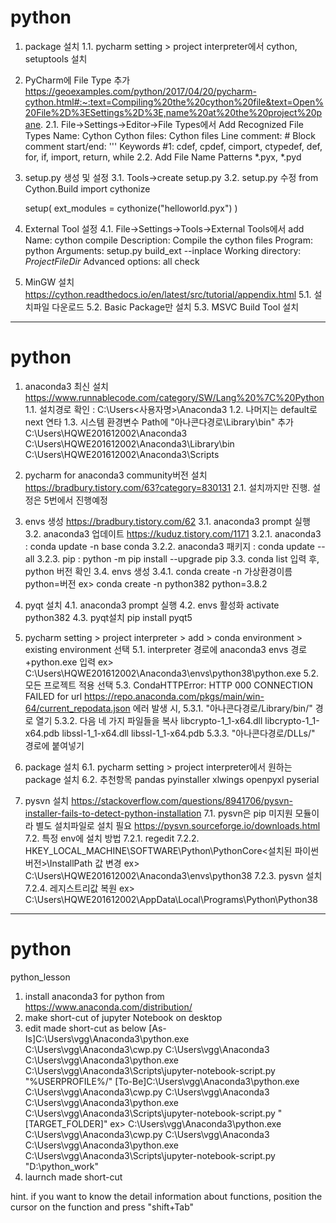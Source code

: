 # python
1. package 설치
  1.1. pycharm setting > project interpreter에서 cython, setuptools 설치

2. PyCharm에 File Type 추가
https://geoexamples.com/python/2017/04/20/pycharm-cython.html#:~:text=Compiling%20the%20cython%20file&text=Open%20File%2D%3ESettings%2D%3E,name%20at%20the%20project%20pane.
  2.1. File->Settings->Editor->File Types에서 Add Recognized File Types
    Name: Cython
    Cython files: Cython files
    Line comment: #
    Block comment start/end: '''
    Keywords #1: cdef, cpdef, cimport, ctypedef, def, for, if, import, return, while
  2.2. Add File Name Patterns
    *.pyx, *.pyd

3. setup.py 생성 및 설정
  3.1. Tools->create setup.py
  3.2. setup.py 수정
    from Cython.Build import cythonize
    
    setup(
      ext_modules = cythonize("helloworld.pyx")
    )

4. External Tool 설정
  4.1. File->Settings->Tools->External Tools에서  add
    Name: cython compile
    Description: Compile the cython files
    Program: python
    Arguments: setup.py build_ext --inplace
    Working directory: $ProjectFileDir$
    Advanced options: all check
    
5. MinGW 설치
https://cython.readthedocs.io/en/latest/src/tutorial/appendix.html
  5.1. 설치파일 다운로드
  5.2. Basic Package만 설치
  5.3. MSVC Build Tool 설치
    
----------------------------------------------------------------------------------------

# python
1. anaconda3 최신 설치
https://www.runnablecode.com/category/SW/Lang%20%7C%20Python
  1.1. 설치경로 확인 : C:\Users\<사용자명>\Anaconda3
  1.2. 나머지는 default로 next 연타
  1.3. 시스템 환경변수 Path에 "아나콘다경로\Library\bin" 추가
    C:\Users\HQWE201612002\Anaconda3
    C:\Users\HQWE201612002\Anaconda3\Library\bin
    C:\Users\HQWE201612002\Anaconda3\Scripts
    
2. pycharm for anaconda3 community버전 설치
https://bradbury.tistory.com/63?category=830131
  2.1. 설치까지만 진행. 설정은 5번에서 진행예정
  
3. envs 생성
https://bradbury.tistory.com/62
  3.1. anaconda3 prompt 실행
  3.2. anaconda3 업데이트
  https://kuduz.tistory.com/1171
    3.2.1. anaconda3 : conda update -n base conda
    3.2.2. anaconda3 패키지 : conda update --all
    3.2.3. pip : python -m pip install --upgrade pip
  3.3. conda list 입력 후, python 버전 확인
  3.4. envs 생성
    3.4.1. conda create -n 가상환경이름 python=버전
      ex> conda create -n python382 python=3.8.2
      
4. pyqt 설치
  4.1. anaconda3 prompt 실행
  4.2. envs 활성화
    activate python382
  4.3. pyqt설치
    pip install pyqt5
    
5. pycharm setting > project interpreter > add > conda environment > existing environment 선택
  5.1. interpreter 경로에 anaconda3 envs 경로+python.exe 입력
    ex> C:\Users\HQWE201612002\Anaconda3\envs\python38\python.exe
  5.2. 모든 프로젝트 적용 선택
  5.3. CondaHTTPError: HTTP 000 CONNECTION FAILED for url <https://repo.anaconda.com/pkgs/main/win-64/current_repodata.json> 에러 발생 시,
    5.3.1. "아나콘다경로/Library/bin/" 경로 열기
    5.3.2. 다음 네 가지 파일들을 복사
      libcrypto-1_1-x64.dll
      libcrypto-1_1-x64.pdb
      libssl-1_1-x64.dll
      libssl-1_1-x64.pdb
    5.3.3. "아나콘다경로/DLLs/" 경로에 붙여넣기

6. package 설치
  6.1. pycharm setting > project interpreter에서 원하는 package 설치
  6.2. 추천항목
    pandas
    pyinstaller
    xlwings
    openpyxl
    pyserial

7. pysvn 설치
https://stackoverflow.com/questions/8941706/pysvn-installer-fails-to-detect-python-installation
  7.1. pysvn은 pip 미지원 모듈이라 별도 설치파일로 설치 필요
  https://pysvn.sourceforge.io/downloads.html
  7.2. 특정 env에 설치 방법
    7.2.1. regedit
    7.2.2. HKEY_LOCAL_MACHINE\SOFTWARE\Python\PythonCore\<설치된 파이썬 버전>\InstallPath 값 변경
      ex> C:\Users\HQWE201612002\Anaconda3\envs\python38
    7.2.3. pysvn 설치
    7.2.4. 레지스트리값 복원
      ex> C:\Users\HQWE201612002\AppData\Local\Programs\Python\Python38


------------------------------------------------------------------------------------

# python
python_lesson

1. install anaconda3 for python from https://www.anaconda.com/distribution/
2. make short-cut of jupyter Notebook on desktop
3. edit made short-cut as below
[As-Is]C:\Users\vgg\Anaconda3\python.exe C:\Users\vgg\Anaconda3\cwp.py C:\Users\vgg\Anaconda3 C:\Users\vgg\Anaconda3\python.exe C:\Users\vgg\Anaconda3\Scripts\jupyter-notebook-script.py "%USERPROFILE%/"
[To-Be]C:\Users\vgg\Anaconda3\python.exe C:\Users\vgg\Anaconda3\cwp.py C:\Users\vgg\Anaconda3 C:\Users\vgg\Anaconda3\python.exe C:\Users\vgg\Anaconda3\Scripts\jupyter-notebook-script.py "[TARGET_FOLDER]"
ex> C:\Users\vgg\Anaconda3\python.exe C:\Users\vgg\Anaconda3\cwp.py C:\Users\vgg\Anaconda3 C:\Users\vgg\Anaconda3\python.exe C:\Users\vgg\Anaconda3\Scripts\jupyter-notebook-script.py "D:\python_work"
4. laurnch made short-cut



hint.
if you want to know the detail information about functions,
position the cursor on the function and press "shift+Tab"
